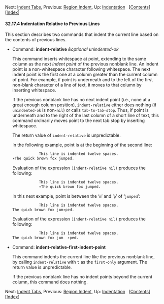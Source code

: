 

Next: [Indent Tabs](Indent-Tabs.html), Previous: [Region Indent](Region-Indent.html), Up: [Indentation](Indentation.html)   \[[Contents](index.html#SEC_Contents "Table of contents")]\[[Index](Index.html "Index")]

#### 32.17.4 Indentation Relative to Previous Lines

This section describes two commands that indent the current line based on the contents of previous lines.

*   Command: **indent-relative** *\&optional unindented-ok*

    This command inserts whitespace at point, extending to the same column as the next *indent point* of the previous nonblank line. An indent point is a non-whitespace character following whitespace. The next indent point is the first one at a column greater than the current column of point. For example, if point is underneath and to the left of the first non-blank character of a line of text, it moves to that column by inserting whitespace.

    If the previous nonblank line has no next indent point (i.e., none at a great enough column position), `indent-relative` either does nothing (if `unindented-ok` is non-`nil`) or calls `tab-to-tab-stop`. Thus, if point is underneath and to the right of the last column of a short line of text, this command ordinarily moves point to the next tab stop by inserting whitespace.

    The return value of `indent-relative` is unpredictable.

    In the following example, point is at the beginning of the second line:

    ```lisp
                This line is indented twelve spaces.
    ∗The quick brown fox jumped.
    ```

    Evaluation of the expression `(indent-relative nil)` produces the following:

    ```lisp
                This line is indented twelve spaces.
                ∗The quick brown fox jumped.
    ```

    In this next example, point is between the ‘`m`’ and ‘`p`’ of ‘`jumped`’:

    ```lisp
                This line is indented twelve spaces.
    The quick brown fox jum∗ped.
    ```

    Evaluation of the expression `(indent-relative nil)` produces the following:

    ```lisp
                This line is indented twelve spaces.
    The quick brown fox jum  ∗ped.
    ```

<!---->

*   Command: **indent-relative-first-indent-point**

    This command indents the current line like the previous nonblank line, by calling `indent-relative` with `t` as the `first-only` argument. The return value is unpredictable.

    If the previous nonblank line has no indent points beyond the current column, this command does nothing.

Next: [Indent Tabs](Indent-Tabs.html), Previous: [Region Indent](Region-Indent.html), Up: [Indentation](Indentation.html)   \[[Contents](index.html#SEC_Contents "Table of contents")]\[[Index](Index.html "Index")]
